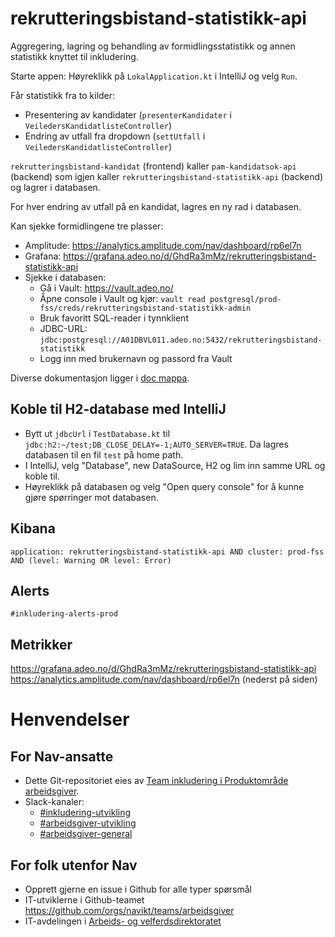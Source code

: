 # rekrutteringsbistand-statistikk-api
Aggregering, lagring og behandling av formidlingsstatistikk og annen statistikk knyttet til inkludering.

Starte appen:
Høyreklikk på `LokalApplication.kt` i IntelliJ og velg `Run`.

Får statistikk fra to kilder:
- Presentering av kandidater (`presenterKandidater` i `VeiledersKandidatlisteController`)
- Endring av utfall fra dropdown (`settUtfall` i `VeiledersKandidatlisteController`)

`rekrutteringsbistand-kandidat` (frontend) kaller `pam-kandidatsok-api` (backend) som igjen kaller `rekrutteringsbistand-statistikk-api` (backend) og lagrer i databasen.

For hver endring av utfall på en kandidat, lagres en ny rad i databasen.

Kan sjekke formidlingene tre plasser:
- Amplitude: https://analytics.amplitude.com/nav/dashboard/rp6el7n
- Grafana: https://grafana.adeo.no/d/GhdRa3mMz/rekrutteringsbistand-statistikk-api
- Sjekke i databasen: 
    - Gå i Vault: https://vault.adeo.no/
    - Åpne console i Vault og kjør: `vault read postgresql/prod-fss/creds/rekrutteringsbistand-statistikk-admin`
    - Bruk favoritt SQL-reader i tynnklient
    - JDBC-URL: `jdbc:postgresql://A01DBVL011.adeo.no:5432/rekrutteringsbistand-statistikk`
    - Logg inn med brukernavn og passord fra Vault
    
Diverse dokumentasjon ligger i [doc mappa](./doc).

## Koble til H2-database med IntelliJ
- Bytt ut `jdbcUrl` i `TestDatabase.kt` til `jdbc:h2:~/test;DB_CLOSE_DELAY=-1;AUTO_SERVER=TRUE`. Da lagres databasen til en fil `test` på home path.
- I IntelliJ, velg "Database", new DataSource, H2 og lim inn samme URL og koble til.
- Høyreklikk på databasen og velg "Open query console" for å kunne gjøre spørringer mot databasen.

## Kibana
`application: rekrutteringsbistand-statistikk-api AND cluster: prod-fss AND (level: Warning OR level: Error)`

## Alerts
`#inkludering-alerts-prod`

## Metrikker
https://grafana.adeo.no/d/GhdRa3mMz/rekrutteringsbistand-statistikk-api
https://analytics.amplitude.com/nav/dashboard/rp6el7n (nederst på siden)

# Henvendelser

## For Nav-ansatte

* Dette Git-repositoriet eies av [Team inkludering i Produktområde arbeidsgiver](https://navno.sharepoint.com/sites/intranett-prosjekter-og-utvikling/SitePages/Produktomr%C3%A5de-arbeidsgiver.aspx).
* Slack-kanaler:
  * [#inkludering-utvikling](https://nav-it.slack.com/archives/CQZU35J6A)
  * [#arbeidsgiver-utvikling](https://nav-it.slack.com/archives/CD4MES6BB)
  * [#arbeidsgiver-general](https://nav-it.slack.com/archives/CCM649PDH)

## For folk utenfor Nav

* Opprett gjerne en issue i Github for alle typer spørsmål
* IT-utviklerne i Github-teamet https://github.com/orgs/navikt/teams/arbeidsgiver
* IT-avdelingen i [Arbeids- og velferdsdirektoratet](https://www.nav.no/no/NAV+og+samfunn/Kontakt+NAV/Relatert+informasjon/arbeids-og-velferdsdirektoratet-kontorinformasjon)
